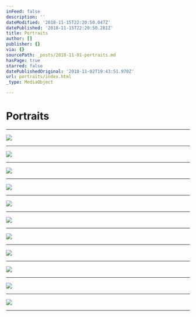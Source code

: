 ```yaml
---
inFeed: false
description: ''
dateModified: '2018-11-15T22:20:50.047Z'
datePublished: '2018-11-15T22:20:50.281Z'
title: Portraits
author: []
publisher: {}
via: {}
sourcePath: _posts/2018-11-01-portraits.md
hasPage: true
starred: false
datePublishedOriginal: '2018-11-02T19:43:51.970Z'
url: portraits/index.html
_type: MediaObject

---
```

# Portraits

---

![](https://the-grid-user-content.s3-us-west-2.amazonaws.com/c8838ef8-718c-49e0-9645-6de7ada836d8.jpg)

---

![](https://the-grid-user-content.s3-us-west-2.amazonaws.com/965d895a-c985-4b44-97e7-41b79639c103.jpg)

---

![](https://the-grid-user-content.s3-us-west-2.amazonaws.com/abb27ed8-b896-459d-a56e-e40e7bccbcf1.jpg)

---

![](https://the-grid-user-content.s3-us-west-2.amazonaws.com/7354fb05-a365-4d15-8706-8f20b1b9d2c8.jpg)

---

![](https://the-grid-user-content.s3-us-west-2.amazonaws.com/61fedfac-4243-4f1f-9671-9ef7d77aa475.jpg)

---

![](https://the-grid-user-content.s3-us-west-2.amazonaws.com/b456faec-5e53-485b-94b8-83c841b872b4.jpg)

---

![](https://the-grid-user-content.s3-us-west-2.amazonaws.com/d62f81fc-e71d-4a3e-84b0-a8243fc68481.jpg)

---

![](https://imgflo.herokuapp.com/graph/2b2431f8e7ba7b0/96284560f04acaf2ce26af8e804d5214/croprotate.jpg?cropheight=3483&cropwidth=2497&degrees=0&input=https%3A%2F%2Fthe-grid-user-content.s3-us-west-2.amazonaws.com%2Fba9fc0f8-1099-4d3f-80c5-a6c60690bcd2.jpg&x=0&y=0)

---

![](https://the-grid-user-content.s3-us-west-2.amazonaws.com/20822265-6c4e-4462-b458-9e9d8684530f.jpg)

---

![](https://imgflo.herokuapp.com/graph/2b2431f8e7ba7b0/e2da93216dd3249b538aa7e06dfd258d/croprotate.jpg?cropheight=3313&cropwidth=2349&degrees=0&input=https%3A%2F%2Fthe-grid-user-content.s3-us-west-2.amazonaws.com%2F71ab7611-4cde-47b7-8fdb-0c893bc0d410.jpg&x=0&y=0)

---

![](https://the-grid-user-content.s3-us-west-2.amazonaws.com/16226235-dd98-405b-8597-8453f3feb551.jpg)

---
